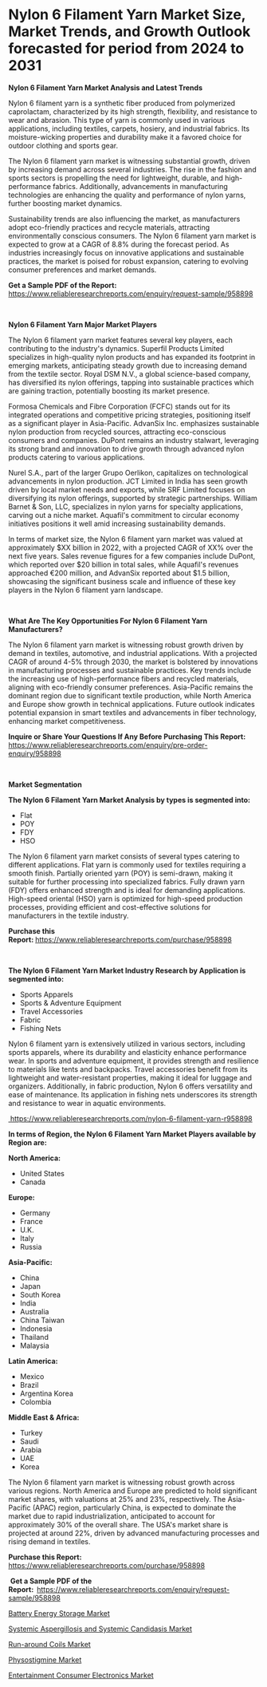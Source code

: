 <p><h1>Nylon 6 Filament Yarn Market Size, Market Trends, and Growth Outlook forecasted for period from 2024 to 2031</h1></p><p><strong>Nylon 6 Filament Yarn Market Analysis and Latest Trends</strong></p>
<p><p>Nylon 6 filament yarn is a synthetic fiber produced from polymerized caprolactam, characterized by its high strength, flexibility, and resistance to wear and abrasion. This type of yarn is commonly used in various applications, including textiles, carpets, hosiery, and industrial fabrics. Its moisture-wicking properties and durability make it a favored choice for outdoor clothing and sports gear.</p><p>The Nylon 6 filament yarn market is witnessing substantial growth, driven by increasing demand across several industries. The rise in the fashion and sports sectors is propelling the need for lightweight, durable, and high-performance fabrics. Additionally, advancements in manufacturing technologies are enhancing the quality and performance of nylon yarns, further boosting market dynamics.</p><p>Sustainability trends are also influencing the market, as manufacturers adopt eco-friendly practices and recycle materials, attracting environmentally conscious consumers. The Nylon 6 filament yarn market is expected to grow at a CAGR of 8.8% during the forecast period. As industries increasingly focus on innovative applications and sustainable practices, the market is poised for robust expansion, catering to evolving consumer preferences and market demands.</p></p>
<p><strong>Get a Sample PDF of the Report:&nbsp;</strong> <a href="https://www.reliableresearchreports.com/enquiry/request-sample/958898?utm_campaign=12&utm_medium=2&utm_source=Github&utm_content=ia&utm_term=03122024&utm_id=nylon-6-filament-yarn">https://www.reliableresearchreports.com/enquiry/request-sample/958898</a></p>
<p>&nbsp;</p>
<p><strong>Nylon 6 Filament Yarn Major Market Players</strong></p>
<p><p>The Nylon 6 filament yarn market features several key players, each contributing to the industry's dynamics. Superfil Products Limited specializes in high-quality nylon products and has expanded its footprint in emerging markets, anticipating steady growth due to increasing demand from the textile sector. Royal DSM N.V., a global science-based company, has diversified its nylon offerings, tapping into sustainable practices which are gaining traction, potentially boosting its market presence.</p><p>Formosa Chemicals and Fibre Corporation (FCFC) stands out for its integrated operations and competitive pricing strategies, positioning itself as a significant player in Asia-Pacific. AdvanSix Inc. emphasizes sustainable nylon production from recycled sources, attracting eco-conscious consumers and companies. DuPont remains an industry stalwart, leveraging its strong brand and innovation to drive growth through advanced nylon products catering to various applications.</p><p>Nurel S.A., part of the larger Grupo Oerlikon, capitalizes on technological advancements in nylon production. JCT Limited in India has seen growth driven by local market needs and exports, while SRF Limited focuses on diversifying its nylon offerings, supported by strategic partnerships. William Barnet & Son, LLC, specializes in nylon yarns for specialty applications, carving out a niche market. Aquafil's commitment to circular economy initiatives positions it well amid increasing sustainability demands.</p><p>In terms of market size, the Nylon 6 filament yarn market was valued at approximately $XX billion in 2022, with a projected CAGR of XX% over the next five years. Sales revenue figures for a few companies include DuPont, which reported over $20 billion in total sales, while Aquafil's revenues approached €200 million, and AdvanSix reported about $1.5 billion, showcasing the significant business scale and influence of these key players in the Nylon 6 filament yarn landscape.</p></p>
<p>&nbsp;</p>
<p><strong>What Are The Key Opportunities For Nylon 6 Filament Yarn Manufacturers?</strong></p>
<p><p>The Nylon 6 filament yarn market is witnessing robust growth driven by demand in textiles, automotive, and industrial applications. With a projected CAGR of around 4-5% through 2030, the market is bolstered by innovations in manufacturing processes and sustainable practices. Key trends include the increasing use of high-performance fibers and recycled materials, aligning with eco-friendly consumer preferences. Asia-Pacific remains the dominant region due to significant textile production, while North America and Europe show growth in technical applications. Future outlook indicates potential expansion in smart textiles and advancements in fiber technology, enhancing market competitiveness.</p></p>
<p><strong>Inquire or Share Your Questions If Any Before Purchasing This Report:</strong> <a href="https://www.reliableresearchreports.com/enquiry/pre-order-enquiry/958898?utm_campaign=12&utm_medium=2&utm_source=Github&utm_content=ia&utm_term=03122024&utm_id=nylon-6-filament-yarn">https://www.reliableresearchreports.com/enquiry/pre-order-enquiry/958898</a></p>
<p>&nbsp;</p>
<p><strong>Market Segmentation</strong></p>
<p><strong>The Nylon 6 Filament Yarn Market Analysis by types is segmented into:</strong></p>
<p><ul><li>Flat</li><li>POY</li><li>FDY</li><li>HSO</li></ul></p>
<p><p>The Nylon 6 filament yarn market consists of several types catering to different applications. Flat yarn is commonly used for textiles requiring a smooth finish. Partially oriented yarn (POY) is semi-drawn, making it suitable for further processing into specialized fabrics. Fully drawn yarn (FDY) offers enhanced strength and is ideal for demanding applications. High-speed oriental (HSO) yarn is optimized for high-speed production processes, providing efficient and cost-effective solutions for manufacturers in the textile industry.</p></p>
<p><strong>Purchase this Report:&nbsp;</strong><a href="https://www.reliableresearchreports.com/purchase/958898?utm_campaign=12&utm_medium=2&utm_source=Github&utm_content=ia&utm_term=03122024&utm_id=nylon-6-filament-yarn">https://www.reliableresearchreports.com/purchase/958898</a></p>
<p>&nbsp;</p>
<p><strong>The Nylon 6 Filament Yarn Market Industry Research by Application is segmented into:</strong></p>
<p><ul><li>Sports Apparels</li><li>Sports & Adventure Equipment</li><li>Travel Accessories</li><li>Fabric</li><li>Fishing Nets</li></ul></p>
<p><p>Nylon 6 filament yarn is extensively utilized in various sectors, including sports apparels, where its durability and elasticity enhance performance wear. In sports and adventure equipment, it provides strength and resilience to materials like tents and backpacks. Travel accessories benefit from its lightweight and water-resistant properties, making it ideal for luggage and organizers. Additionally, in fabric production, Nylon 6 offers versatility and ease of maintenance. Its application in fishing nets underscores its strength and resistance to wear in aquatic environments.</p></p>
<p><a href="https://www.reliableresearchreports.com/nylon-6-filament-yarn-r958898?utm_campaign=12&utm_medium=2&utm_source=Github&utm_content=ia&utm_term=03122024&utm_id=nylon-6-filament-yarn">&nbsp;https://www.reliableresearchreports.com/nylon-6-filament-yarn-r958898</a></p>
<p><strong>In terms of Region, the Nylon 6 Filament Yarn Market Players available by Region are:</strong></p>
<p>
    <p> <strong> North America: </strong>
        <ul>
            <li>United States</li>
            <li>Canada</li>
        </ul>
        </p> 
    <p> <strong> Europe: </strong>
        <ul>
            <li>Germany</li>
            <li>France</li>
            <li>U.K.</li>
            <li>Italy</li>
            <li>Russia</li>
        </ul>
        </p> 
    <p> <strong> Asia-Pacific: </strong>
        <ul>
            <li>China</li>
            <li>Japan</li>
            <li>South Korea</li>
            <li>India</li>
            <li>Australia</li>
            <li>China Taiwan</li>
            <li>Indonesia</li>
            <li>Thailand</li>
            <li>Malaysia</li>
        </ul>
        </p> 
    <p> <strong> Latin America: </strong>
        <ul>
            <li>Mexico</li>
            <li>Brazil</li>
            <li>Argentina Korea</li>
            <li>Colombia</li>
        </ul>
        </p> 
    <p> <strong> Middle East & Africa: </strong>
        <ul>
            <li>Turkey</li>
            <li>Saudi</li>
            <li>Arabia</li>
            <li>UAE</li>
            <li>Korea</li>
        </ul>
    </p>
    </p>
<p><p>The Nylon 6 filament yarn market is witnessing robust growth across various regions. North America and Europe are predicted to hold significant market shares, with valuations at 25% and 23%, respectively. The Asia-Pacific (APAC) region, particularly China, is expected to dominate the market due to rapid industrialization, anticipated to account for approximately 30% of the overall share. The USA's market share is projected at around 22%, driven by advanced manufacturing processes and rising demand in textiles.</p></p>
<p><strong>Purchase this Report: </strong><a href="https://www.reliableresearchreports.com/purchase/958898?utm_campaign=12&utm_medium=2&utm_source=Github&utm_content=ia&utm_term=03122024&utm_id=nylon-6-filament-yarn">https://www.reliableresearchreports.com/purchase/958898</a></p>
<p>&nbsp;<strong>Get a Sample PDF of the Report:&nbsp;&nbsp;</strong><a href="https://www.reliableresearchreports.com/enquiry/request-sample/958898?utm_campaign=12&utm_medium=2&utm_source=Github&utm_content=ia&utm_term=03122024&utm_id=nylon-6-filament-yarn">https://www.reliableresearchreports.com/enquiry/request-sample/958898</a></p>
<p><strong></strong></p>
<p><p><a href="https://github.com/JakirUddin511/Market-Research-Report-List-1/blob/main/battery-energy-storage-market.md?utm_campaign=12&utm_medium=2&utm_source=Github&utm_content=ia&utm_term=03122024&utm_id=nylon-6-filament-yarn">Battery Energy Storage Market</a></p><p><a href="https://issuu.com/reportprime-2/docs/systemic-aspergillosis-and-systemic-candidasis-mar?utm_campaign=12&utm_medium=2&utm_source=Github&utm_content=ia&utm_term=03122024&utm_id=nylon-6-filament-yarn">Systemic Aspergillosis and Systemic Candidasis Market</a></p><p><a href="https://issuu.com/reportprime-2/docs/run-around-coils-market-size-2030.pptx?utm_campaign=12&utm_medium=2&utm_source=Github&utm_content=ia&utm_term=03122024&utm_id=nylon-6-filament-yarn">Run-around Coils Market</a></p><p><a href="https://www.linkedin.com/pulse/focus-physostigmine-market-trends-metrics-sales-size-growing-haodc?utm_campaign=12&utm_medium=2&utm_source=Github&utm_content=ia&utm_term=03122024&utm_id=nylon-6-filament-yarn">Physostigmine Market</a></p><p><a href="https://github.com/ChiragRP21/Market-Research-Report-List-6/blob/main/entertainment-consumer-electronics-market.md?utm_campaign=12&utm_medium=2&utm_source=Github&utm_content=ia&utm_term=03122024&utm_id=nylon-6-filament-yarn">Entertainment Consumer Electronics Market</a></p></p>